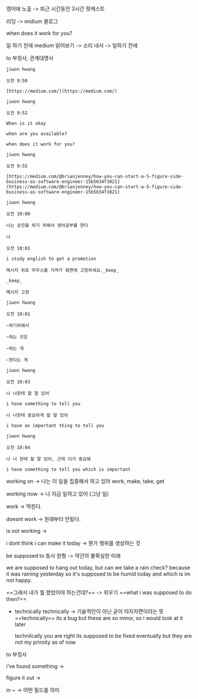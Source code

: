 
영어에 노출 -> 퇴근 시간동안 3시간 팟캐스트



리딩 -> midium 블로그


when does it work for you?


일 하기 전에 medium 읽어보기 -> 소리 내서 -> 일하기 전에


to 부정사, 관계대명사

```text
jiwon hwang

오전 9:50

[https://medium.com/](https://medium.com/)

jiwon hwang

오전 9:52

When is it okay

when are you available?

when does it work for you?

jiwon hwang

오전 9:55

[https://medium.com/@brianjenney/how-you-can-start-a-5-figure-side-business-as-software-engineer-15b5634f3821](https://medium.com/@brianjenney/how-you-can-start-a-5-figure-side-business-as-software-engineer-15b5634f3821)

jiwon hwang

오전 10:00

나는 승진을 하기 위해서 영어공부를 한다

나

오전 10:01

i study english to get a promotion

메시지 위로 마우스를 가져가 화면에 고정하세요._keep_

_keep_

메시지 고정

jiwon hwang

오전 10:01

~하기위해서

~하는 것은

~하는 게

~한다는 게

jiwon hwang

오전 10:03

나 너한테 할 말 있어

i have something to tell you

나 너한테 중요하게 할 말 있어

i have an important thing to tell you

jiwon hwang

오전 10:04

나 너 한테 할 말 있어, 근데 이거 중요해

i have something to tell you which is important
```


working on -> 나는 이 일을 집중해서 하고 있어
work, make, take, get

working now -> 나 지금 일하고 있어 (그냥 일)

work -> 먹힌다.

doesnt work -> 원래부터 안됬다.

is not working ->




i dont think i can make it today -> 뭔가 행위를 생성하는 것 

be supposed to 동사 원형 -> 약간의 불확실한 미래


we are supposed to hang out today, but can we take a rain check? because it was raining yesterday so it's supposed to be humid today and which is im not happy.



==그래서 내가 뭘 했었어야 하는건데?==  -> 외우기
==what i was supposed to do then?==


* technically
	technically -> 기술적인이 아닌 굳이 따지자면이라는 뜻
	==technically== its a bug but these are so minor, so i would look at it later
	
	technilcally you are right
	its supposed to be fixed eventually
	but they are not my priroity as of now


to 부정사 



i've found something -> 

figure it out -> 

in ~ -> 어떤 필드를 의미

